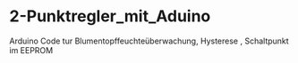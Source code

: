 # 2-Punktregler_mit_Aduino
Arduino Code tur Blumentopffeuchteüberwachung, Hysterese , Schaltpunkt  im EEPROM
